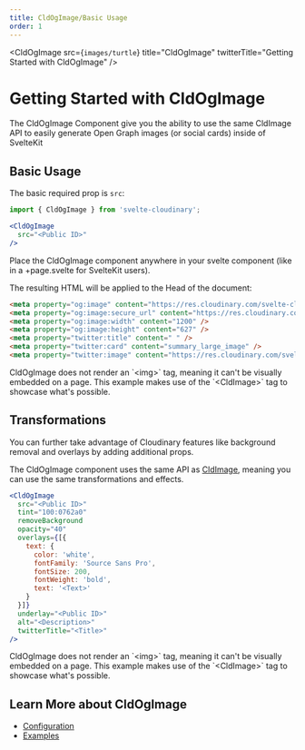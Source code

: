 ```yaml
---
title: CldOgImage/Basic Usage
order: 1
---
```


<script>
    import Callout from '$lib/components/Callout.svelte'
    import { CldOgImage, CldImage } from 'svelte-cloudinary'
</script>

<CldOgImage
  src={`images/turtle`}
  title="CldOgImage"
  twitterTitle="Getting Started with CldOgImage"
/>

# Getting Started with CldOgImage

The CldOgImage Component give you the ability to use the same CldImage API to easily generate Open Graph images (or social cards) inside of SvelteKit

## Basic Usage

The basic required prop is `src`:

```jsx
import { CldOgImage } from 'svelte-cloudinary';

<CldOgImage
  src="<Public ID>"
/>
```

Place the CldOgImage component anywhere in your svelte component (like in a +page.svelte for SvelteKit users).


The resulting HTML will be applied to the Head of the document:

```html
<meta property="og:image" content="https://res.cloudinary.com/svelte-cloudinary/image/upload/c_fill,w_2400,h_1254,g_center/c_scale,w_1200/f_jpg/q_auto/v1/images/galaxy" />
<meta property="og:image:secure_url" content="https://res.cloudinary.com/svelte-cloudinary/image/upload/c_fill,w_2400,h_1254,g_center/c_scale,w_1200/f_jpg/q_auto/v1/images/galaxy" />
<meta property="og:image:width" content="1200" />
<meta property="og:image:height" content="627" />
<meta property="twitter:title" content=" " />
<meta property="twitter:card" content="summary_large_image" />
<meta property="twitter:image" content="https://res.cloudinary.com/svelte-cloudinary/image/upload/c_fill,w_2400,h_1254,g_center/c_scale,w_1200/f_webp/q_auto/v1/images/galaxy" />
```

<p className="nx-mt-6">
<CldImage
  width="1200"
  height="627"
  src={`images/galaxy`}
  crop="fill"
  sizes="100vw"
  alt="Galaxy"
/>
</p>

<Callout emoji={false}>
  CldOgImage does not render an `&lt;img&gt;` tag, meaning it can't be visually embedded on a page. This example makes use of the `&lt;CldImage&gt` tag to showcase what's possible.
</Callout>

## Transformations

You can further take advantage of Cloudinary features like background removal and overlays by adding additional props.

The CldOgImage component uses the same API as [CldImage](/components/CldImage/configuration), meaning you can use the same transformations and effects.

```jsx
<CldOgImage
  src="<Public ID>"
  tint="100:0762a0"
  removeBackground
  opacity="40"
  overlays={[{
    text: {
      color: 'white',
      fontFamily: 'Source Sans Pro',
      fontSize: 200,
      fontWeight: 'bold',
      text: '<Text>'
    }
  }]}
  underlay="<Public ID>"
  alt="<Description>"
  twitterTitle="<Title>"
/>
```

<p className="nx-mt-6">
<CldImage
  width="1200"
  height="627"
  src={`images/turtle`}
  crop="fill"
  tint="100:0762a0"
  removeBackground
  opacity="40"
  overlays={[{
    text: {
      color: 'white',
      fontFamily: 'Source Sans Pro',
      fontSize: 80,
      fontWeight: 'bold',
      text: 'Next Cloudinary'
    }
  }]}
  underlay={`images/galaxy`}
  sizes="100vw"
  alt="Turtle in the ocean"
/>
</p>

<Callout emoji={false}>
  CldOgImage does not render an `&lt;img&gt;` tag, meaning it can't be visually embedded on a page. This example makes use of the `&lt;CldImage&gt` tag to showcase what's possible.
</Callout>


## Learn More about CldOgImage
* [Configuration](/components/CldOgImage/configuration)
* [Examples](/components/CldOgImage/examples)
